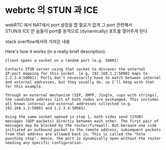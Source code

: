 # webrtc 의 STUN 과 ICE  
webRTC 에서 NAT에서 port 설정을 할 필요가 없게 그 port 관련해서  
STUN과 ICE 란 놈들이 port를 동적으로 (dynamically) 포트를 열어주게 된다   

stack overflow에서의 가져온 내용  

Here's how it works (in a really brief description).

    Client opens a socket on a random port (e.g. 50001)

    Contacts STUN server using that socket to discover the external IP:port mapping for this socket. (e.g. 192.168.1.2:50001 maps to 1.2.3.4:50001). Ports don't necessarily have to match between internal and external addresses, but they usually do, so I'll keep with that for this example.

    Through an external mechanism (SIP, XMPP, Jingle, cups with strings), the candidate address list of both nodes are exchanged. This includes all known internal and external addresses collected (e.g. 192.168.1.2:50001 and 1.2.3.4:50001).

    Using the same socket opened in step 1, both sides send (STUN) messages (UDP packets) directly between each other. The first pair of messages may be blocked by the router/firewall. But because one side initiated an outbound packet to the remote address, subsequent packets from that address are allowed back in. This is called the "hole punching step". Hence, the port is dynamically open without the router needing any specific configuration.

